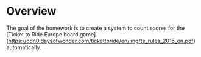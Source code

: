 # Overview
The goal of the homework is to create a system to count scores for the [Ticket to Ride Europe board game] (https://cdn0.daysofwonder.com/tickettoride/en/img/te_rules_2015_en.pdf) automatically.

